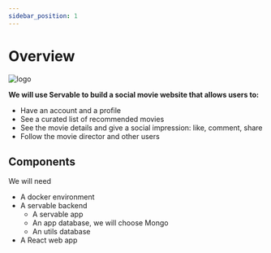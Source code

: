 ```yaml
---
sidebar_position: 1
---
```


# Overview
![logo](/img/direction-sign-3.png)

**We will use Servable to build a social movie website that allows users to:**
- Have an account and a profile
- See a curated list of recommended movies
- See the movie details and give a social impression: like, comment, share
- Follow the movie director and other users

## Components
We will need
- A docker environment
- A servable backend  
    - A servable app
    - An app database, we will choose Mongo
    - An utils database    
- A React web app
